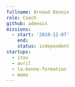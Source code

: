 ```yaml
---
fullname: Arnaud Denoix
role: Coach
github: adenoix
missions:
  - start: '2018-12-07'
    end:
    status: independent
startups:
  - itou
  - avril
  - la-bonne-formation
  - memo
---
```

